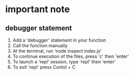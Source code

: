 # important note

## debugger statement

1. Add a 'debugger' statement in your function
2. Call the function manually
3. At the terminal, run 'node inspect index.js'
4. To continue execution of the files, press 'c' then 'enter'
5. To launch a 'repl' session, type 'repl' then 'enter'
6. To exit 'repl' press Contol + C
